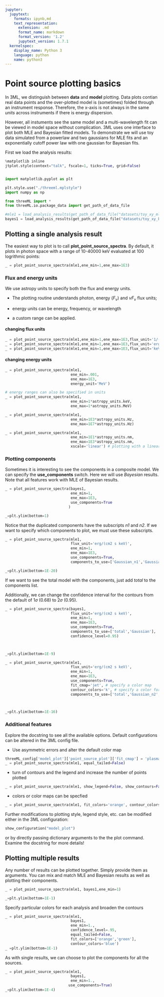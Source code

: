 ```yaml
---
jupyter:
  jupytext:
    formats: ipynb,md
    text_representation:
      extension: .md
      format_name: markdown
      format_version: '1.2'
      jupytext_version: 1.7.1
  kernelspec:
    display_name: Python 3
    language: python
    name: python3
---
```


# Point source plotting basics
In 3ML, we distinguish between **data** and **model** plotting. Data plots contian real data points and the over-plotted model is (sometimes) folded through an instrument response. Therefore, the x-axis is not always in the same *units* across instruments if there is energy dispersion. 

However, all instuments see the same model and a multi-wavelength fit can be viewed in model space without complication. 3ML uses one interface to plot both MLE and Bayesian fitted models. To demonstrate we will use toy data simulated from a powerlaw and two gaussians for MLE fits and an exponentially cutoff power law with one gaussian for Bayesian fits.

First we load the analysis results:


```python
%matplotlib inline
jtplot.style(context="talk", fscale=1, ticks=True, grid=False)


import matplotlib.pyplot as plt

plt.style.use("./threeml.mplstyle")
import numpy as np

from threeML import *
from threeML.io.package_data import get_path_of_data_file
```

```python
#mle1 = load_analysis_results(get_path_of_data_file("datasets/toy_xy_mle1.fits"))
bayes1 = load_analysis_results(get_path_of_data_file("datasets/toy_xy_bayes2.fits"))
```

## Plotting a single analysis result

The easiest way to plot is to call **plot_point_source_spectra**. By default, it plots in photon space with a range of 10-40000 keV evaluated at 100 logrithmic points:

```python
_ = plot_point_source_spectra(mle1,ene_min=1,ene_max=1E3)
```

### Flux and energy units
We use astropy units to specify both the flux and energy units. 
* The plotting routine understands photon, energy ($F_{\nu}$) and $\nu F_{
\nu}$ flux units;

* energy units can be energy, frequency, or wavelength

* a custom range can be applied.

#### changing flux units


```python
_ = plot_point_source_spectra(mle1,ene_min=1,ene_max=1E3,flux_unit='1/(m2 s MeV)')
_ = plot_point_source_spectra(mle1,ene_min=1,ene_max=1E3,flux_unit='erg/(cm2 day keV)')
_ = plot_point_source_spectra(mle1,ene_min=1,ene_max=1E3,flux_unit='keV2/(cm2 s keV)')
```

#### changing energy units

```python
_ = plot_point_source_spectra(mle1,
                              ene_min=.001,
                              ene_max=1E3,
                              energy_unit='MeV')

# energy ranges can also be specified in units
_ = plot_point_source_spectra(mle1,
                              ene_min=1*astropy_units.keV,
                              ene_max=1*astropy_units.MeV)

_ = plot_point_source_spectra(mle1,
                              ene_min=1E3*astropy_units.Hz,
                              ene_max=1E7*astropy_units.Hz)

_ = plot_point_source_spectra(mle1,
                              ene_min=1E1*astropy_units.nm,
                              ene_max=1E3*astropy_units.nm,
                              xscale='linear') # plotting with a linear scale

```

### Plotting components

Sometimes it is interesting to see the components in a composite model. We can specify the **use_components** switch. Here we will use *Bayesian* results. Note that all features work with MLE of Bayesian results.

```python
_ = plot_point_source_spectra(bayes1,
                              ene_min=1,
                              ene_max=1E3,
                              use_components=True
                             )

_=plt.ylim(bottom=1)
```

Notice that the duplicated components have the subscripts *n1* and *n2*. If we want to specify which components to plot, we must use these subscripts.

```python
_ = plot_point_source_spectra(mle1,
                              flux_unit='erg/(cm2 s keV)',
                              ene_min=1,
                              ene_max=1E3,
                              use_components=True,
                              components_to_use=['Gaussian_n1','Gaussian_n2'])

_=plt.ylim(bottom=1E-20)
```

If we want to see the total model with the components, just add *total* to the components list.

Additionally, we can change the confidence interval for the contours from the default of 1$\sigma$ (0.68) to 2$\sigma$ (0.95).

```python
_ = plot_point_source_spectra(bayes1,
                              flux_unit='erg/(cm2 s keV)',
                              ene_min=1,
                              ene_max=1E3,
                              use_components=True,
                              components_to_use=['total','Gaussian'],
                              confidence_level=0.95)
                                


_=plt.ylim(bottom=1E-9)
```

```python
_ = plot_point_source_spectra(mle1,
                              flux_unit='erg/(cm2 s keV)',
                              ene_min=1,
                              ene_max=1E3,
                              use_components=True,
                              fit_cmap='jet', # specify a color map
                              contour_colors='k', # specify a color for all contours
                              components_to_use=['total','Gaussian_n2','Gaussian_n1'])
                                


_=plt.ylim(bottom=1E-16)
```

### Additional features
Explore the docstring to see all the available options. Default configurations can be altered in the 3ML config file.



* Use asymmetric errors and alter the default color map

```python
threeML_config['model_plot']['point_source_plot']['fit_cmap'] = 'plasma'
_ = plot_point_source_spectra(mle1, equal_tailed=False)
```

* turn of contours and the legend and increase the number of points plotted

```python
_ = plot_point_source_spectra(mle1, show_legend=False, show_contours=False, num_ene=500)
```

* colors or color maps can be specfied

```python
_ = plot_point_source_spectra(mle1, fit_colors='orange', contour_colors='blue')
```

Further modifications to plotting style, legend style, etc. can be modified either in the 3ML configuration:

```python
show_configuration("model_plot")
```

or by directly passing dictionary arguments to the the plot command. Examine the docstring for more details!


## Plotting multiple results

Any number of results can be plotted together. Simply provide them as arguments. You can mix and match MLE and Bayesian results as well as plotting their components.

```python
_ = plot_point_source_spectra(mle1, bayes1,ene_min=1)

_=plt.ylim(bottom=1E-1)
```

Specify particular colors for each analysis and broaden the contours

```python
_ = plot_point_source_spectra(mle1,
                              bayes1,
                              ene_min=1.,
                              confidence_level=.95,
                              equal_tailed=False,
                              fit_colors=['orange','green'],
                              contour_colors='blue')
_ =plt.ylim(bottom=1E-1)
```

As with single results, we can choose to plot the components for all the sources.

```python
_ = plot_point_source_spectra(mle1,
                              bayes1,
                              ene_min=1.,
                             use_components=True)
_=plt.ylim(bottom=1E-4)
```

```python

```
